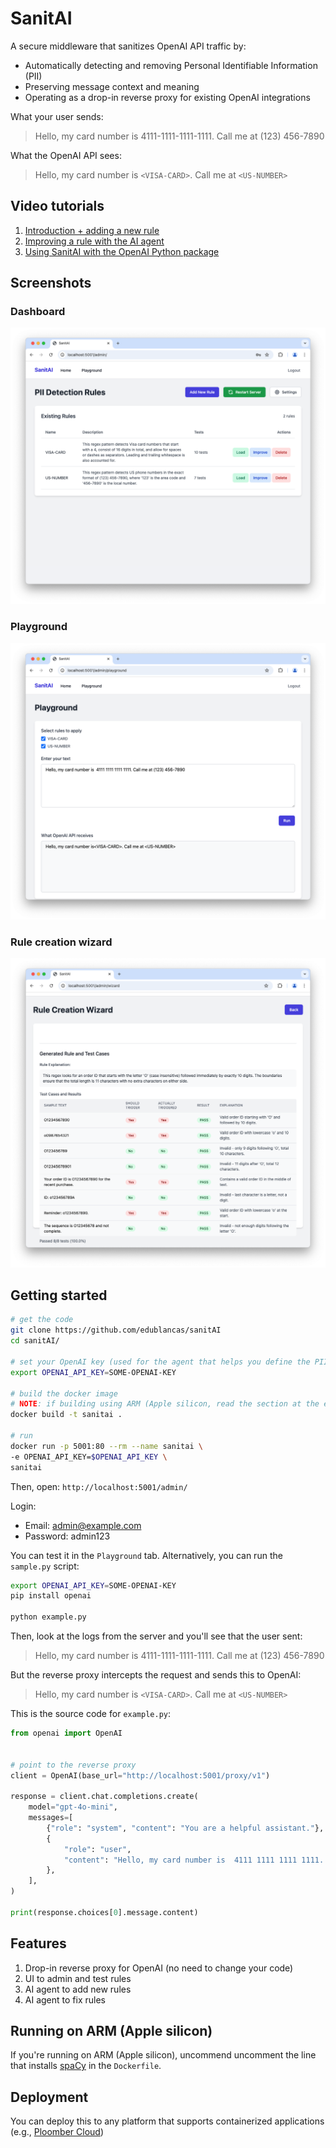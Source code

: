 # SanitAI

A secure middleware that sanitizes OpenAI API traffic by:

- Automatically detecting and removing Personal Identifiable Information (PII)
- Preserving message context and meaning
- Operating as a drop-in reverse proxy for existing OpenAI integrations

What your user sends:

> Hello, my card number is 4111-1111-1111-1111. Call me at (123) 456-7890

What the OpenAI API sees:

> Hello, my card number is `<VISA-CARD>`. Call me at `<US-NUMBER>`

## Video tutorials

1. [Introduction + adding a new rule](https://youtu.be/bdA7T6Z6YQ4)
2. [Improving a rule with the AI agent](https://youtu.be/Pi3P_qiIfzE)
3. [Using SanitAI with the OpenAI Python package](https://youtu.be/y40lB_SAuew)

## Screenshots

### Dashboard

![dashboard](images/dashboard.png)

### Playground


![playground](images/playground.png)

### Rule creation wizard

![rule creation](images/rule-creation.png)

## Getting started


```sh
# get the code
git clone https://github.com/edublancas/sanitAI
cd sanitAI/

# set your OpenAI key (used for the agent that helps you define the PII rules)
export OPENAI_API_KEY=SOME-OPENAI-KEY

# build the docker image
# NOTE: if building using ARM (Apple silicon, read the section at the end)
docker build -t sanitai .

# run
docker run -p 5001:80 --rm --name sanitai \
-e OPENAI_API_KEY=$OPENAI_API_KEY \
sanitai
```

Then, open: `http://localhost:5001/admin/`

Login:

- Email: admin@example.com
- Password: admin123


You can test it in the `Playground` tab. Alternatively, you can run the `sample.py`
script:

```sh
export OPENAI_API_KEY=SOME-OPENAI-KEY
pip install openai

python example.py
```

Then, look at the logs from the server and you'll see that the user sent:

> Hello, my card number is 4111-1111-1111-1111. Call me at (123) 456-7890

But the reverse proxy intercepts the request and sends this to OpenAI:

> Hello, my card number is `<VISA-CARD>`. Call me at `<US-NUMBER>`


This is the source code for `example.py`:

```python
from openai import OpenAI


# point to the reverse proxy
client = OpenAI(base_url="http://localhost:5001/proxy/v1")

response = client.chat.completions.create(
    model="gpt-4o-mini",
    messages=[
        {"role": "system", "content": "You are a helpful assistant."},
        {
            "role": "user",
            "content": "Hello, my card number is  4111 1111 1111 1111. Call me at (123) 456-7890",
        },
    ],
)

print(response.choices[0].message.content)
```

## Features

1. Drop-in reverse proxy for OpenAI (no need to change your code)
2. UI to admin and test rules
3. AI agent to add new rules
4. AI agent to fix rules

## Running on ARM (Apple silicon)

If you're running on ARM (Apple silicon), uncommend uncomment the line that installs
[spaCy](https://github.com/explosion/cython-blis/issues/9#issuecomment-522320875) in
the `Dockerfile`.


## Deployment

You can deploy this to any platform that supports containerized applications (e.g.,
[Ploomber Cloud](https://ploomber.io/))
